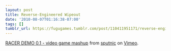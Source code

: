 ```yaml
---
layout: post
title: Reverse-Engineered Wipeout
date: '2010-08-07T01:16:38-07:00'
tags: []
tumblr_url: https://fugugames.tumblr.com/post/110411951171/reverse-engineered-wipeout
---
```

[RACER DEMO 0.1 - video game mashup](http://vimeo.com/9056286) from [sputnic](http://vimeo.com/sputnic) on [Vimeo](http://vimeo.com).


